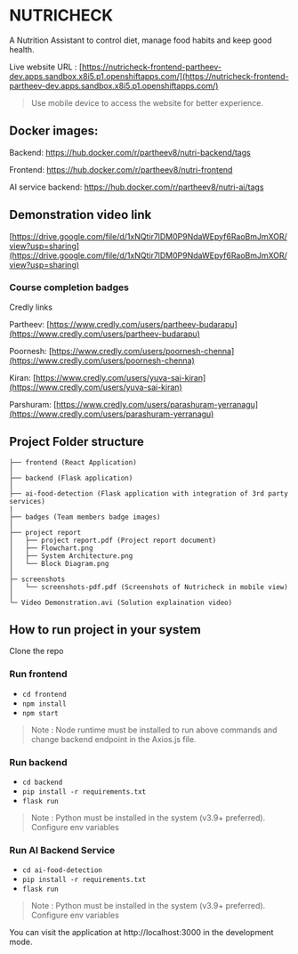 # NUTRICHECK

A Nutrition Assistant to control diet, manage food habits and keep good health.

Live website URL : [https://nutricheck-frontend-partheev-dev.apps.sandbox.x8i5.p1.openshiftapps.com/](https://nutricheck-frontend-partheev-dev.apps.sandbox.x8i5.p1.openshiftapps.com/)

> Use mobile device to access the website for better experience.

## Docker images:

Backend: https://hub.docker.com/r/partheev8/nutri-backend/tags

Frontend: https://hub.docker.com/r/partheev8/nutri-frontend

AI service backend: https://hub.docker.com/r/partheev8/nutri-ai/tags

## Demonstration video link

[https://drive.google.com/file/d/1xNQtir7lDM0P9NdaWEpyf6RaoBmJmXOR/view?usp=sharing](https://drive.google.com/file/d/1xNQtir7lDM0P9NdaWEpyf6RaoBmJmXOR/view?usp=sharing)

### Course completion badges

Credly links

Partheev: [https://www.credly.com/users/partheev-budarapu](https://www.credly.com/users/partheev-budarapu)

Poornesh: [https://www.credly.com/users/poornesh-chenna](https://www.credly.com/users/poornesh-chenna)

Kiran: [https://www.credly.com/users/yuva-sai-kiran](https://www.credly.com/users/yuva-sai-kiran)

Parshuram: [https://www.credly.com/users/parashuram-yerranagu](https://www.credly.com/users/parashuram-yerranagu)

## Project Folder structure

```
├── frontend (React Application)
│
├── backend (Flask application)
│
├── ai-food-detection (Flask application with integration of 3rd party services)
|
├── badges (Team members badge images)
│
├── project report
│   ├── project report.pdf (Project report document)
│   ├── Flowchart.png
│   ├── System Architecture.png
│   └── Block Diagram.png
│
├─ screenshots
│   └── screenshots-pdf.pdf (Screenshots of Nutricheck in mobile view)
│
└─ Video Demonstration.avi (Solution explaination video)
```

## How to run project in your system

Clone the repo

### Run frontend

-   `cd frontend`
-   `npm install`
-   `npm start`

> Note : Node runtime must be installed to run above commands and change backend endpoint in the Axios.js file.

### Run backend

-   `cd backend`
-   `pip install -r requirements.txt`
-   `flask run`

> Note : Python must be installed in the system (v3.9+ preferred). Configure env variables

### Run AI Backend Service

-   `cd ai-food-detection`
-   `pip install -r requirements.txt`
-   `flask run`

> Note : Python must be installed in the system (v3.9+ preferred). Configure env variables

You can visit the application at http://localhost:3000 in the development mode.
